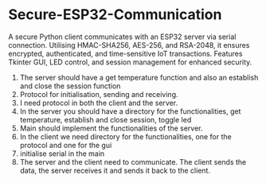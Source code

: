 # Secure-ESP32-Communication
A secure Python client communicates with an ESP32 server via serial connection. Utilising HMAC-SHA256, AES-256, and RSA-2048, it ensures encrypted, authenticated, and time-sensitive IoT transactions. Features Tkinter GUI, LED control, and session management for enhanced security.


1. The server should have a get temperature function and also an establish and close the session function
2. Protocol for initialisation, sending and receiving.
3. I need protocol in both the client and the server.
4. In the server you should have a directory for the functionalities, get temperature, establish and close session, toggle led
5. Main should implement the functionalities of the server.
6. In the client we need directory for the functionalities, one for the protocol and one for the gui
7. initialise serial in the main
8. The server and the client need to communicate. The client sends the data, the server receives it and sends it back to the client.
